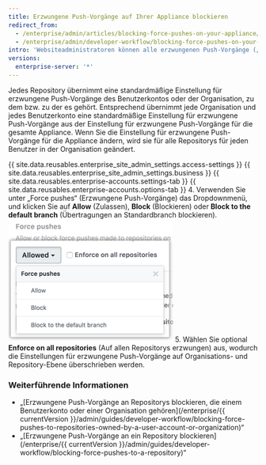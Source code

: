 ```yaml
---
title: Erzwungene Push-Vorgänge auf Ihrer Appliance blockieren
redirect_from:
  - /enterprise/admin/articles/blocking-force-pushes-on-your-appliance/
  - /enterprise/admin/developer-workflow/blocking-force-pushes-on-your-appliance
intro: 'Websiteadministratoren können alle erzwungenen Push-Vorgänge („git push --force“) auf einer {{ site.data.variables.product.prodname_ghe_server }}-Appliance blockieren.'
versions:
  enterprise-server: '*'
---
```


Jedes Repository übernimmt eine standardmäßige Einstellung für erzwungene Push-Vorgänge des Benutzerkontos oder der Organisation, zu dem bzw. zu der es gehört. Entsprechend übernimmt jede Organisation und jedes Benutzerkonto eine standardmäßige Einstellung für erzwungene Push-Vorgänge aus der Einstellung für erzwungene Push-Vorgänge für die gesamte Appliance. Wenn Sie die Einstellung für erzwungene Push-Vorgänge für die Appliance ändern, wird sie für alle Repositorys für jeden Benutzer in der Organisation geändert.

{{ site.data.reusables.enterprise_site_admin_settings.access-settings }}
{{ site.data.reusables.enterprise_site_admin_settings.business }}
{{ site.data.reusables.enterprise-accounts.settings-tab }}
{{ site.data.reusables.enterprise-accounts.options-tab }}
4. Verwenden Sie unter „Force pushes“ (Erzwungene Push-Vorgänge) das Dropdownmenü, und klicken Sie auf **Allow** (Zulassen), **Block** (Blockieren) oder **Block to the default branch** (Übertragungen an Standardbranch blockieren). ![Dropdownmenü „Force pushes“ (Erzwungene Push-Vorgänge)](/assets/images/enterprise/site-admin-settings/force-pushes-dropdown.png)
5. Wählen Sie optional **Enforce on all repositories** (Auf allen Repositorys erzwungen) aus, wodurch die Einstellungen für erzwungene Push-Vorgänge auf Organisations- und Repository-Ebene überschrieben werden.

### Weiterführende Informationen

- „[Erzwungene Push-Vorgänge an Repositorys blockieren, die einem Benutzerkonto oder einer Organisation gehören](/enterprise/{{ currentVersion }}/admin/guides/developer-workflow/blocking-force-pushes-to-repositories-owned-by-a-user-account-or-organization)“
- „[Erzwungene Push-Vorgänge an ein Repository blockieren](/enterprise/{{ currentVersion }}/admin/guides/developer-workflow/blocking-force-pushes-to-a-repository)“
